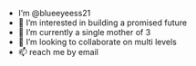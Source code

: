 -  I’m @blueeyeess21
- 👀 I’m interested in building a promised future
- 🌱 I’m currently a single mother of 3
- 💞️ I’m looking to collaborate on multi levels
- 📫 reach me by email

<!---
blueeyeess21/blueeyeess21 is a ✨ special ✨ repository because its `README.md` (this file) appears on your GitHub profile.
You can click the Preview link to take a look at your changes.
--->
